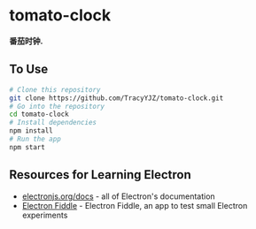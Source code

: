 # tomato-clock

**番茄时钟.**

## To Use

```bash
# Clone this repository
git clone https://github.com/TracyYJZ/tomato-clock.git
# Go into the repository
cd tomato-clock
# Install dependencies
npm install
# Run the app
npm start
```

## Resources for Learning Electron

- [electronjs.org/docs](https://electronjs.org/docs) - all of Electron's documentation
- [Electron Fiddle](https://electronjs.org/fiddle) - Electron Fiddle, an app to test small Electron experiments

